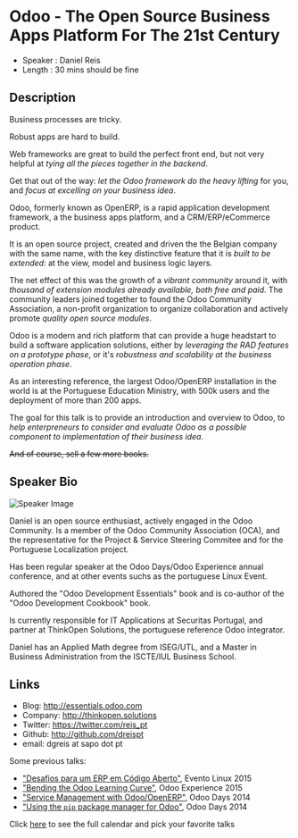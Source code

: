 Odoo - The Open Source Business Apps Platform For The 21st Century
==================================================================

* Speaker   : Daniel Reis
* Length    : 30 mins should be fine


Description
-----------

Business processes are tricky.

Robust apps are hard to build.

Web frameworks are great to build the perfect front end,
but not very helpful at *tying all the pieces together in the backend*.

Get that out of the way: *let the Odoo framework do the heavy lifting* for you,
and *focus at excelling on your business idea*.

Odoo, formerly known as OpenERP, is a rapid application development framework,
a the business apps platform, and a CRM/ERP/eCommerce product.

It is an open source project, created and driven the the Belgian company
with the same name, with the key distinctive feature that it is
*built to be extended*: at the view, model and business logic
layers.

The net effect of this was the growth of a *vibrant community* around it,
with *thousand of extension modules already available, both free and
paid*. The community leaders joined together to found the Odoo Community Association,
a non-profit organization to organize collaboration and actively promote *quality
open source modules*.

Odoo is a modern and rich platform that can provide a huge headstart
to build a software application solutions, either by *leveraging the RAD
features on a prototype phase*, or it's *robustness and scalability at the business operation phase*.

As an interesting reference, the largest Odoo/OpenERP installation in the world is at the Portuguese
Education Ministry, with 500k users and the deployment of more than 200 apps.

The goal for this talk is to provide an introduction and overview to Odoo,
to *help enterpreneurs to consider and evaluate Odoo as a
possible component to implementation of their business idea*.

<del>And of course, sell a few more books.</del>


Speaker Bio
-----------

![Speaker Image](https://avatars1.githubusercontent.com/u/1246629?v=3&s=400)

Daniel is an open source enthusiast, actively engaged in the Odoo
Community. Is a member of the Odoo Community Association (OCA),
and the representative for the Project & Service Steering Commitee and
for the Portuguese Localization project.

Has been regular speaker at the Odoo Days/Odoo Experience annual conference, and
at other events suchs as the portuguese Linux Event.

Authored the "Odoo Development Essentials" book and is co-author of
the "Odoo Development Cookbook" book.

Is currently responsible for IT Applications at Securitas Portugal,
and partner at ThinkOpen Solutions, the portuguese reference Odoo
integrator.

Daniel has an Applied Math degree from ISEG/UTL, and a Master in
Business Administration from the ISCTE/IUL Business School.


Links
-----

* Blog: http://essentials.odoo.com
* Company: http://thinkopen.solutions
* Twitter: https://twitter.com/reis_pt
* Github: http://github.com/dreispt
* email: dgreis at sapo dot pt

Some previous talks:

* ["Desafios para um ERP em Código Aberto"](https://www.youtube.com/watch?v=SUC8kYURRdk), Evento Linux 2015
* ["Bending the Odoo Learning Curve"](http://www.slideshare.net/dreispt/bending-the-odoo-learning-curve-odoo-experience-2015), Odoo Experience 2015
* ["Service Management with Odoo/OpenERP"](http://www.slideshare.net/dreispt/service-management-with-odooopenerpopendays2014danielreis), Odoo Days 2014
* ["Using the `pip` package manager for Odoo"](http://www.slideshare.net/dreispt/pip-installation-opendays2014danielreis), Odoo Days 2014

Click [here][1] to see the full calendar and pick your favorite talks

[1]: https://pixels.camp/schedule/
